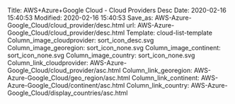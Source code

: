 Title: AWS+Azure+Google Cloud - Cloud Providers Desc
Date: 2020-02-16 15:40:53
Modified: 2020-02-16 15:40:53
Save_as: AWS-Azure-Google_Cloud/cloud_provider/desc.html
url: AWS-Azure-Google_Cloud/cloud_provider/desc.html
Template: cloud-list-template
Column_image_cloudprovider: sort_icon_desc.svg
Column_image_georegion: sort_icon_none.svg
Column_image_continent: sort_icon_none.svg
Column_image_country: sort_icon_none.svg
Column_link_cloudprovider: AWS-Azure-Google_Cloud/cloud_provider/asc.html
Column_link_georegion: AWS-Azure-Google_Cloud/geo_region/asc.html
Column_link_continent: AWS-Azure-Google_Cloud/continent/asc.html
Column_link_country: AWS-Azure-Google_Cloud/display_countries/asc.html